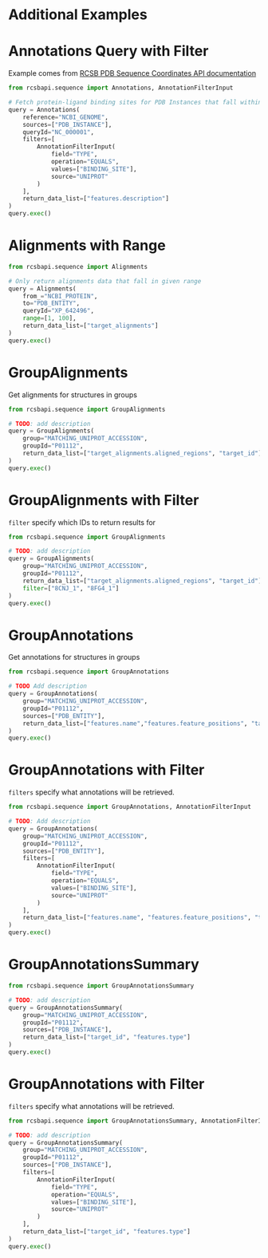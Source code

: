 # Additional Examples

# Annotations Query with Filter
Example comes from [RCSB PDB Sequence Coordinates API documentation](https://sequence-coordinates.rcsb.org/#examples)

```python
from rcsbapi.sequence import Annotations, AnnotationFilterInput

# Fetch protein-ligand binding sites for PDB Instances that fall within Human Chromosome 1
query = Annotations(
    reference="NCBI_GENOME",
    sources=["PDB_INSTANCE"],
    queryId="NC_000001",
    filters=[
        AnnotationFilterInput(
            field="TYPE",
            operation="EQUALS",
            values=["BINDING_SITE"],
            source="UNIPROT"
        )
    ],
    return_data_list=["features.description"]
)
query.exec()
```

# Alignments with Range
```python
from rcsbapi.sequence import Alignments

# Only return alignments data that fall in given range
query = Alignments(
    from_="NCBI_PROTEIN",
    to="PDB_ENTITY",
    queryId="XP_642496",
    range=[1, 100],
    return_data_list=["target_alignments"]
)
query.exec()
```

# GroupAlignments
<!-- TODO: See if you can add more detail to description text -->
Get alignments for structures in groups

```python
from rcsbapi.sequence import GroupAlignments

# TODO: add description
query = GroupAlignments(
    group="MATCHING_UNIPROT_ACCESSION",
    groupId="P01112",
    return_data_list=["target_alignments.aligned_regions", "target_id"],
)
query.exec()
```

# GroupAlignments with Filter
`filter` specify which IDs to return results for

```python
from rcsbapi.sequence import GroupAlignments

# TODO: add description
query = GroupAlignments(
    group="MATCHING_UNIPROT_ACCESSION",
    groupId="P01112",
    return_data_list=["target_alignments.aligned_regions", "target_id"],
    filter=["8CNJ_1", "8FG4_1"]
)
query.exec()
```

# GroupAnnotations
<!-- TODO: See if you can add more detail to description text -->
Get annotations for structures in groups

```python
from rcsbapi.sequence import GroupAnnotations

# TODO Add description
query = GroupAnnotations(
    group="MATCHING_UNIPROT_ACCESSION",
    groupId="P01112",
    sources=["PDB_ENTITY"],
    return_data_list=["features.name","features.feature_positions", "target_id"]
)
query.exec()
```

# GroupAnnotations with Filter
`filters` specify what annotations will be retrieved.

```python
from rcsbapi.sequence import GroupAnnotations, AnnotationFilterInput

# TODO: Add description
query = GroupAnnotations(
    group="MATCHING_UNIPROT_ACCESSION",
    groupId="P01112",
    sources=["PDB_ENTITY"],
    filters=[
        AnnotationFilterInput(
            field="TYPE",
            operation="EQUALS",
            values=["BINDING_SITE"],
            source="UNIPROT"
        )
    ],
    return_data_list=["features.name", "features.feature_positions", "target_id"],
)
query.exec()
```

# GroupAnnotationsSummary
<!-- TODO: This currently fails for reasons unrelated to python package, Joan is looking into it -->
<!-- TODO: Add description -->

```python
from rcsbapi.sequence import GroupAnnotationsSummary

# TODO: add description
query = GroupAnnotationsSummary(
    group="MATCHING_UNIPROT_ACCESSION",
    groupId="P01112",
    sources=["PDB_INSTANCE"],
    return_data_list=["target_id", "features.type"]
)
query.exec()
```

# GroupAnnotations with Filter
<!-- TODO: This currently fails for reasons unrelated to python package, Joan is looking into it -->
`filters` specify what annotations will be retrieved.

```python
from rcsbapi.sequence import GroupAnnotationsSummary, AnnotationFilterInput

# TODO: add description
query = GroupAnnotationsSummary(
    group="MATCHING_UNIPROT_ACCESSION",
    groupId="P01112",
    sources=["PDB_INSTANCE"],
    filters=[
        AnnotationFilterInput(
            field="TYPE",
            operation="EQUALS",
            values=["BINDING_SITE"],
            source="UNIPROT"
        )
    ],
    return_data_list=["target_id", "features.type"]
)
query.exec()
```